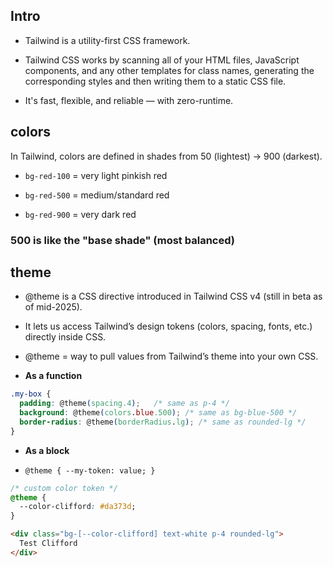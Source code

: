 ## Intro
- Tailwind is a utility-first CSS framework.

- Tailwind CSS works by scanning all of your HTML files, JavaScript components, and any other templates for class names, generating the corresponding styles and then writing them to a static CSS file.

- It's fast, flexible, and reliable — with zero-runtime.

## colors

In Tailwind, colors are defined in shades from 50 (lightest) → 900 (darkest).

- `bg-red-100` = very light pinkish red

- `bg-red-500` = medium/standard red

- `bg-red-900` = very dark red

### 500 is like the "base shade" (most balanced)

## theme
- @theme is a CSS directive introduced in Tailwind CSS v4 (still in beta as of mid-2025).

- It lets us access Tailwind’s design tokens (colors, spacing, fonts, etc.) directly inside CSS.

- @theme = way to pull values from Tailwind’s theme into your own CSS.

- **As a function**

```css
.my-box {
  padding: @theme(spacing.4);   /* same as p-4 */
  background: @theme(colors.blue.500); /* same as bg-blue-500 */
  border-radius: @theme(borderRadius.lg); /* same as rounded-lg */
}
```

- **As a block**

- `@theme { --my-token: value; }`

```css
/* custom color token */
@theme {
  --color-clifford: #da373d;
}
```

```html
<div class="bg-[--color-clifford] text-white p-4 rounded-lg">
  Test Clifford
</div>
```